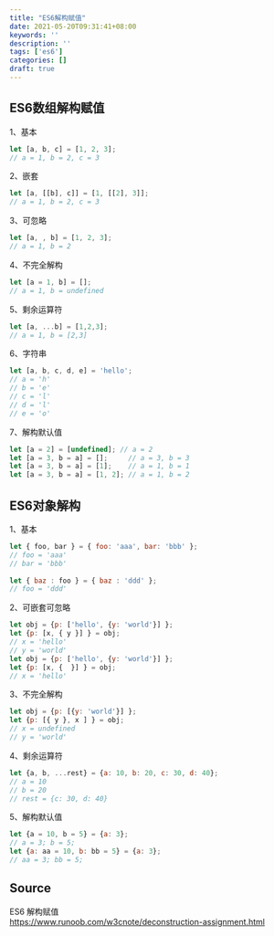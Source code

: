 ```yaml
---
title: "ES6解构赋值"
date: 2021-05-20T09:31:41+08:00
keywords: ''
description: ''
tags: ['es6']
categories: []
draft: true
---
```


## ES6数组解构赋值

1、基本

```javascript
let [a, b, c] = [1, 2, 3];
// a = 1, b = 2, c = 3
```

2、嵌套

```javascript
let [a, [[b], c]] = [1, [[2], 3]];
// a = 1, b = 2, c = 3
```

3、可忽略

```javascript
let [a, , b] = [1, 2, 3];
// a = 1, b = 2
```

4、不完全解构

```javascript
let [a = 1, b] = [];
// a = 1, b = undefined
```

5、剩余运算符

```javascript
let [a, ...b] = [1,2,3];
// a = 1, b = [2,3]
```

6、字符串

```javascript
let [a, b, c, d, e] = 'hello';
// a = 'h'
// b = 'e'
// c = 'l'
// d = 'l'
// e = 'o'
```

7、解构默认值

```javascript
let [a = 2] = [undefined]; // a = 2
let [a = 3, b = a] = [];     // a = 3, b = 3
let [a = 3, b = a] = [1];    // a = 1, b = 1
let [a = 3, b = a] = [1, 2]; // a = 1, b = 2
```


## ES6对象解构

1、基本

```javascript
let { foo, bar } = { foo: 'aaa', bar: 'bbb' };
// foo = 'aaa'
// bar = 'bbb'
 
let { baz : foo } = { baz : 'ddd' };
// foo = 'ddd'
```

2、可嵌套可忽略

```javascript
let obj = {p: ['hello', {y: 'world'}] };
let {p: [x, { y }] } = obj;
// x = 'hello'
// y = 'world'
let obj = {p: ['hello', {y: 'world'}] };
let {p: [x, {  }] } = obj;
// x = 'hello'
```

3、不完全解构

```javascript
let obj = {p: [{y: 'world'}] };
let {p: [{ y }, x ] } = obj;
// x = undefined
// y = 'world'
```

4、剩余运算符

```javascript
let {a, b, ...rest} = {a: 10, b: 20, c: 30, d: 40};
// a = 10
// b = 20
// rest = {c: 30, d: 40}
```

5、解构默认值

```javascript
let {a = 10, b = 5} = {a: 3};
// a = 3; b = 5;
let {a: aa = 10, b: bb = 5} = {a: 3};
// aa = 3; bb = 5;
```

## Source 

ES6 解构赋值  
https://www.runoob.com/w3cnote/deconstruction-assignment.html

